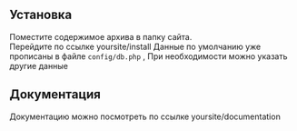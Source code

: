 Установка
------------
Поместите содержимое архива в папку сайта.   
Перейдите по ссылке   yoursite/install
Данные по умолчанию уже прописаны в файле  `config/db.php` ,
При необходимости можно указать другие данные  


Документация
------------
Документацию можно посмотреть по ссылке   yoursite/documentation
 
 
 